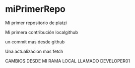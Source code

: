 # miPrimerRepo
Mi primer repositorio de platzi

Mi primera contribución localgithub

un commit mas desde github



Una actualizacion mas fetch


CAMBIOS DESDE MI RAMA LOCAL LLAMADO DEVELOPER01
